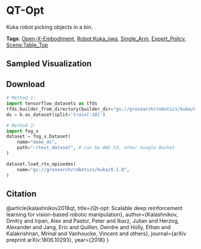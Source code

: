 # QT-Opt

Kuka robot picking objects in a bin.

**Tags**: [Open-X-Embodiment](https://github.com/youliangtan/oxe_contrib/tree/main/pages/tags/Open-X-Embodiment.md), [Robot:Kuka_iiwa](https://github.com/youliangtan/oxe_contrib/tree/main/pages/tags/Robot:Kuka_iiwa.md), [Single_Arm](https://github.com/youliangtan/oxe_contrib/tree/main/pages/tags/Single_Arm.md), [Expert_Policy](https://github.com/youliangtan/oxe_contrib/tree/main/pages/tags/Expert_Policy.md), [Scene:Table_Top](https://github.com/youliangtan/oxe_contrib/tree/main/pages/tags/Scene:Table_Top.md)

## Sampled Visualization



## Download


```python
# Method 1: 
import tensorflow_datasets as tfds
tfds.builder_from_directory(builder_dir="gs://gresearch/robotics/kuka/0.1.0")
ds = b.as_dataset(split='train[:10]')

# Method 2:
import fog_x
dataset = fog_x.Dataset(
    name="demo_ds",
    path="~/test_dataset", # can be AWS S3, other Google Bucket
)  

dataset.load_rtx_episodes(
    name="gs://gresearch/robotics/kuka/0.1.0",
)
```


## Citation

@article{kalashnikov2018qt,
  title={Qt-opt: Scalable deep reinforcement learning for vision-based robotic manipulation},
  author={Kalashnikov, Dmitry and Irpan, Alex and Pastor, Peter and Ibarz, Julian and Herzog, Alexander and Jang, Eric and Quillen, Deirdre and Holly, Ethan and Kalakrishnan, Mrinal and Vanhoucke, Vincent and others},
  journal={arXiv preprint arXiv:1806.10293},
  year={2018}
}